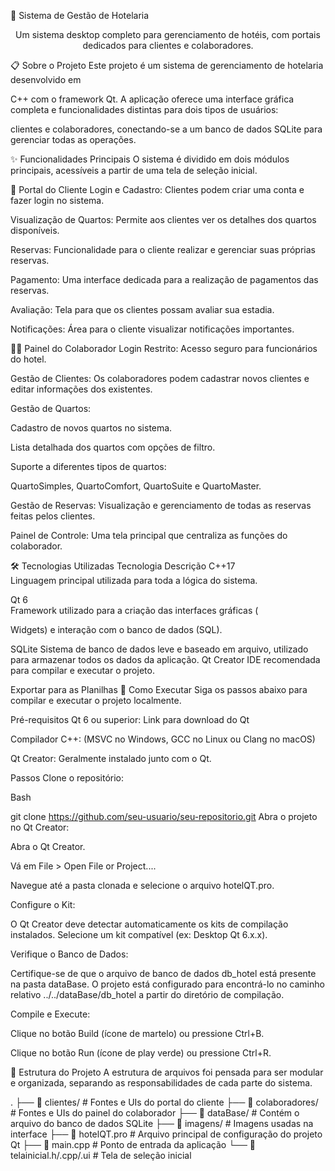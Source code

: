 🏨 Sistema de Gestão de Hotelaria
<p align="center">
Um sistema desktop completo para gerenciamento de hotéis, com portais dedicados para clientes e colaboradores.
</p>

📋 Sobre o Projeto
Este projeto é um sistema de gerenciamento de hotelaria desenvolvido em 

C++ com o framework Qt. A aplicação oferece uma interface gráfica completa e funcionalidades distintas para dois tipos de usuários: 

clientes e colaboradores, conectando-se a um banco de dados SQLite para gerenciar todas as operações.

✨ Funcionalidades Principais
O sistema é dividido em dois módulos principais, acessíveis a partir de uma tela de seleção inicial.

👤 Portal do Cliente
Login e Cadastro: Clientes podem criar uma conta e fazer login no sistema.

Visualização de Quartos: Permite aos clientes ver os detalhes dos quartos disponíveis.

Reservas: Funcionalidade para o cliente realizar e gerenciar suas próprias reservas.

Pagamento: Uma interface dedicada para a realização de pagamentos das reservas.

Avaliação: Tela para que os clientes possam avaliar sua estadia.

Notificações: Área para o cliente visualizar notificações importantes.

👨‍💼 Painel do Colaborador
Login Restrito: Acesso seguro para funcionários do hotel.

Gestão de Clientes: Os colaboradores podem cadastrar novos clientes e editar informações dos existentes.

Gestão de Quartos:

Cadastro de novos quartos no sistema.

Lista detalhada dos quartos com opções de filtro.

Suporte a diferentes tipos de quartos: 

QuartoSimples, QuartoComfort, QuartoSuite e QuartoMaster.

Gestão de Reservas: Visualização e gerenciamento de todas as reservas feitas pelos clientes.

Painel de Controle: Uma tela principal que centraliza as funções do colaborador.

🛠️ Tecnologias Utilizadas
Tecnologia	Descrição
C++17	
Linguagem principal utilizada para toda a lógica do sistema.

Qt 6	
Framework utilizado para a criação das interfaces gráficas (

Widgets) e interação com o banco de dados (SQL).

SQLite	Sistema de banco de dados leve e baseado em arquivo, utilizado para armazenar todos os dados da aplicação.
Qt Creator	IDE recomendada para compilar e executar o projeto.

Exportar para as Planilhas
🚀 Como Executar
Siga os passos abaixo para compilar e executar o projeto localmente.

Pré-requisitos
Qt 6 ou superior: Link para download do Qt

Compilador C++: (MSVC no Windows, GCC no Linux ou Clang no macOS)

Qt Creator: Geralmente instalado junto com o Qt.

Passos
Clone o repositório:

Bash

git clone https://github.com/seu-usuario/seu-repositorio.git
Abra o projeto no Qt Creator:

Abra o Qt Creator.

Vá em File > Open File or Project....

Navegue até a pasta clonada e selecione o arquivo hotelQT.pro.

Configure o Kit:

O Qt Creator deve detectar automaticamente os kits de compilação instalados. Selecione um kit compatível (ex: Desktop Qt 6.x.x).

Verifique o Banco de Dados:

Certifique-se de que o arquivo de banco de dados db_hotel está presente na pasta dataBase. O projeto está configurado para encontrá-lo no caminho relativo ../../dataBase/db_hotel a partir do diretório de compilação.

Compile e Execute:

Clique no botão Build (ícone de martelo) ou pressione Ctrl+B.

Clique no botão Run (ícone de play verde) ou pressione Ctrl+R.

📂 Estrutura do Projeto
A estrutura de arquivos foi pensada para ser modular e organizada, separando as responsabilidades de cada parte do sistema.

.
├── 📂 clientes/          # Fontes e UIs do portal do cliente
├── 📂 colaboradores/     # Fontes e UIs do painel do colaborador
├── 📂 dataBase/          # Contém o arquivo do banco de dados SQLite
├── 📂 imagens/           # Imagens usadas na interface
├── 📜 hotelQT.pro         # Arquivo principal de configuração do projeto Qt
├── 📜 main.cpp            # Ponto de entrada da aplicação
└── 📜 telainicial.h/.cpp/.ui # Tela de seleção inicial
<p align="center">
</p>
